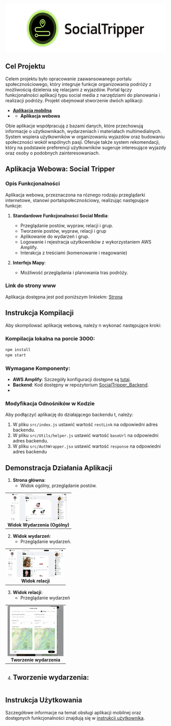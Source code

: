<p align="center">
   <img src="media/media.svg" alt="Logo" height="150" />
</p>

## Cel Projektu

Celem projektu było opracowanie zaawansowanego portalu społecznościowego, który integruje funkcje organizowania podróży z możliwością dzielenia się relacjami z wyjazdów. Portal łączy funkcjonalności aplikacji typu social media z narzędziami do planowania i realizacji podróży. Projekt obejmował stworzenie dwóch aplikacji:

- [**Aplikacja mobilna**]([https://github.com/Lehito15/SocialTripper_Mobile])
- - **Aplikacja webowa**

Obie aplikacje współpracują z bazami danych, które przechowują informacje o użytkownikach, wydarzeniach i materiałach multimedialnych. System wspiera użytkowników w organizowaniu wyjazdów oraz budowaniu społeczności wokół wspólnych pasji. Oferuje także system rekomendacji, który na podstawie preferencji użytkowników sugeruje interesujące wyjazdy oraz osoby o podobnych zainteresowaniach.

## Aplikacja Webowa: Social Tripper

### Opis Funkcjonalności

Aplikacja webowa, przeznaczona na róznego rodzaju przeglądarki internetowe, stanowi portalspołecznościowy, realizując następujące funkcje:

1. **Standardowe Funkcjonalności Social Media**:

   - Przeglądanie postów, wypraw, relacji i grup.
   - Tworzenie postów, wypraw, relacji i grup
   - Aplikowanie do wydarzeń i grup.
   - Logowanie i rejestracja użytkowników z wykorzystaniem AWS Amplify.
   - Interakcja z treściami (komenowanie i reagowanie)

2. **Interfejs Mapy**:
   - Możliwość przeglądania i planowania tras podróży.

### Link do strony www

Aplikacja dostępna jest pod poniższym linkiekm: [Strona](http://socialtripper-cna3btdnckbpazd8.polandcentral-01.azurewebsites.net/)

## Instrukcja Kompilacji

Aby skompilować aplikację webową, należy n wykonać następujące kroki:

### Kompilacja lokalna na porcie 3000:

```bash
npm install
npm start
```

### Wymagane Komponenty:

- **AWS Amplify**: Szczegóły konfiguracji dostępne są [tutaj](https://docs.amplify.aws/gen1/flutter/start/project-setup/prerequisites/).
- **Backend**: Kod dostępny w repozytorium [SocialTripper_Backend](https://github.com/Lehito15/SocialTripper_Backend).
-

### Modyfikacja Odnośników w Kodzie

Aby podłączyć aplikację do działającego backendu t, należy:

1. W pliku `src/index.js` ustawić wartość `restLink` na odpowiedni adres backendu.
2. W pliku `src/Utils/helper.js` ustawić wartość `baseUrl` na odpowiedni adres backendu.
3. W pliku `src/AuthWrapper.jsx` ustawić wartość `response` na odpowiedni adres backendu

## Demonstracja Działania Aplikacji

1. **Strona główna**:
   - Widok ogólny, przeglądanie postów.

<table>
  <tr>
  <td align="center"><img src="media/home.png" alt="Widok Home (Ogólny)" width="175"/><br><b>Widok Wydarzenia (Ogólny)</b></td>
  </tr>
</table>

2. **Widok wydarzeń**:
   - Przeglądanie wydarzeń.

<table>
  <tr>
  <td align="center"><img src="media/events.png" alt="Wyprawa w toku" width="175"/><br><b>Widok relacji</b></td> 
  </tr>
</table>

3. **Widok relacji**:
   - Przeglądanie wydarzeń

<table>
  <tr>
    <td align="center"><img src="media/create.png" alt="Tworzenie wydarzenia" width="175"/><br><b>Tworzenie wydarzenia</b></td> 
  </tr>
</table>

4. ## **Tworzenie wydarzenia**:

<table>
  <tr>
<!--     <td align="center"><img src="media/relations.png" alt="Tworzenie wydarzenia" width="175"/><br><b>Tworzenie wydarzenia</b></td> -->
  </tr>
</table>

## Instrukcja Użytkowania

Szczegółowe informacje na temat obsługi aplikacji mobilnej oraz dostępnych funkcjonalności znajdują się w [instrukcji użytkownika](link_do_instrukcji).
